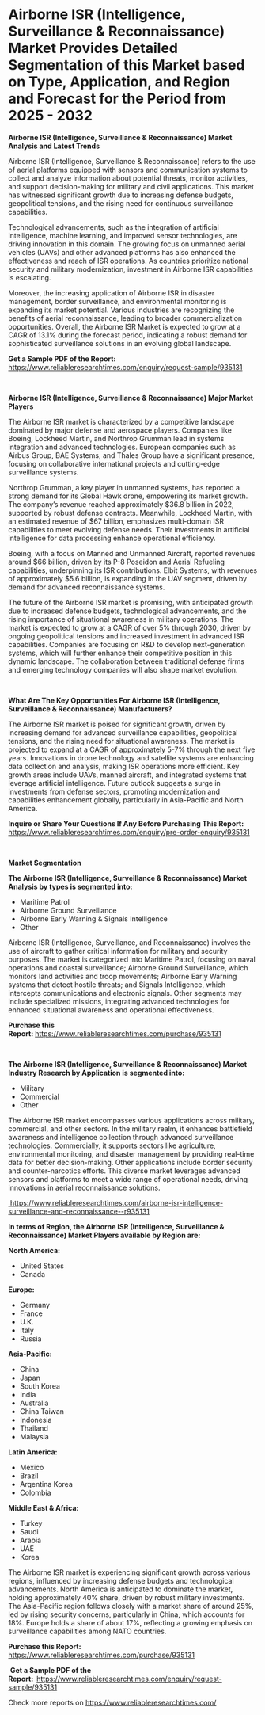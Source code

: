 <p><h1>Airborne ISR (Intelligence, Surveillance & Reconnaissance) Market Provides Detailed Segmentation of this Market based on Type, Application, and Region and Forecast for the Period from 2025 - 2032</h1></p><p><strong>Airborne ISR (Intelligence, Surveillance & Reconnaissance) Market Analysis and Latest Trends</strong></p>
<p><p>Airborne ISR (Intelligence, Surveillance & Reconnaissance) refers to the use of aerial platforms equipped with sensors and communication systems to collect and analyze information about potential threats, monitor activities, and support decision-making for military and civil applications. This market has witnessed significant growth due to increasing defense budgets, geopolitical tensions, and the rising need for continuous surveillance capabilities. </p><p>Technological advancements, such as the integration of artificial intelligence, machine learning, and improved sensor technologies, are driving innovation in this domain. The growing focus on unmanned aerial vehicles (UAVs) and other advanced platforms has also enhanced the effectiveness and reach of ISR operations. As countries prioritize national security and military modernization, investment in Airborne ISR capabilities is escalating.</p><p>Moreover, the increasing application of Airborne ISR in disaster management, border surveillance, and environmental monitoring is expanding its market potential. Various industries are recognizing the benefits of aerial reconnaissance, leading to broader commercialization opportunities. Overall, the Airborne ISR Market is expected to grow at a CAGR of 13.1% during the forecast period, indicating a robust demand for sophisticated surveillance solutions in an evolving global landscape.</p></p>
<p><strong>Get a Sample PDF of the Report:&nbsp;</strong> <a href="https://www.reliableresearchtimes.com/enquiry/request-sample/935131?utm_campaign=2207&utm_medium=2&utm_source=Github&utm_content=ia&utm_term=11032025&utm_id=airborne-isr-intelligence-surveillance-reconnaissance">https://www.reliableresearchtimes.com/enquiry/request-sample/935131</a></p>
<p>&nbsp;</p>
<p><strong>Airborne ISR (Intelligence, Surveillance & Reconnaissance) Major Market Players</strong></p>
<p><p>The Airborne ISR market is characterized by a competitive landscape dominated by major defense and aerospace players. Companies like Boeing, Lockheed Martin, and Northrop Grumman lead in systems integration and advanced technologies. European companies such as Airbus Group, BAE Systems, and Thales Group have a significant presence, focusing on collaborative international projects and cutting-edge surveillance systems.</p><p>Northrop Grumman, a key player in unmanned systems, has reported a strong demand for its Global Hawk drone, empowering its market growth. The company’s revenue reached approximately $36.8 billion in 2022, supported by robust defense contracts. Meanwhile, Lockheed Martin, with an estimated revenue of $67 billion, emphasizes multi-domain ISR capabilities to meet evolving defense needs. Their investments in artificial intelligence for data processing enhance operational efficiency.</p><p>Boeing, with a focus on Manned and Unmanned Aircraft, reported revenues around $66 billion, driven by its P-8 Poseidon and Aerial Refueling capabilities, underpinning its ISR contributions. Elbit Systems, with revenues of approximately $5.6 billion, is expanding in the UAV segment, driven by demand for advanced reconnaissance systems.</p><p>The future of the Airborne ISR market is promising, with anticipated growth due to increased defense budgets, technological advancements, and the rising importance of situational awareness in military operations. The market is expected to grow at a CAGR of over 5% through 2030, driven by ongoing geopolitical tensions and increased investment in advanced ISR capabilities. Companies are focusing on R&D to develop next-generation systems, which will further enhance their competitive position in this dynamic landscape. The collaboration between traditional defense firms and emerging technology companies will also shape market evolution.</p></p>
<p>&nbsp;</p>
<p><strong>What Are The Key Opportunities For Airborne ISR (Intelligence, Surveillance & Reconnaissance) Manufacturers?</strong></p>
<p><p>The Airborne ISR market is poised for significant growth, driven by increasing demand for advanced surveillance capabilities, geopolitical tensions, and the rising need for situational awareness. The market is projected to expand at a CAGR of approximately 5-7% through the next five years. Innovations in drone technology and satellite systems are enhancing data collection and analysis, making ISR operations more efficient. Key growth areas include UAVs, manned aircraft, and integrated systems that leverage artificial intelligence. Future outlook suggests a surge in investments from defense sectors, promoting modernization and capabilities enhancement globally, particularly in Asia-Pacific and North America.</p></p>
<p><strong>Inquire or Share Your Questions If Any Before Purchasing This Report:</strong> <a href="https://www.reliableresearchtimes.com/enquiry/pre-order-enquiry/935131?utm_campaign=2207&utm_medium=2&utm_source=Github&utm_content=ia&utm_term=11032025&utm_id=airborne-isr-intelligence-surveillance-reconnaissance">https://www.reliableresearchtimes.com/enquiry/pre-order-enquiry/935131</a></p>
<p>&nbsp;</p>
<p><strong>Market Segmentation</strong></p>
<p><strong>The Airborne ISR (Intelligence, Surveillance & Reconnaissance) Market Analysis by types is segmented into:</strong></p>
<p><ul><li>Maritime Patrol</li><li>Airborne Ground Surveillance</li><li>Airborne Early Warning & Signals Intelligence</li><li>Other</li></ul></p>
<p><p>Airborne ISR (Intelligence, Surveillance, and Reconnaissance) involves the use of aircraft to gather critical information for military and security purposes. The market is categorized into Maritime Patrol, focusing on naval operations and coastal surveillance; Airborne Ground Surveillance, which monitors land activities and troop movements; Airborne Early Warning systems that detect hostile threats; and Signals Intelligence, which intercepts communications and electronic signals. Other segments may include specialized missions, integrating advanced technologies for enhanced situational awareness and operational effectiveness.</p></p>
<p><strong>Purchase this Report:&nbsp;</strong><a href="https://www.reliableresearchtimes.com/purchase/935131?utm_campaign=2207&utm_medium=2&utm_source=Github&utm_content=ia&utm_term=11032025&utm_id=airborne-isr-intelligence-surveillance-reconnaissance">https://www.reliableresearchtimes.com/purchase/935131</a></p>
<p>&nbsp;</p>
<p><strong>The Airborne ISR (Intelligence, Surveillance & Reconnaissance) Market Industry Research by Application is segmented into:</strong></p>
<p><ul><li>Military</li><li>Commercial</li><li>Other</li></ul></p>
<p><p>The Airborne ISR market encompasses various applications across military, commercial, and other sectors. In the military realm, it enhances battlefield awareness and intelligence collection through advanced surveillance technologies. Commercially, it supports sectors like agriculture, environmental monitoring, and disaster management by providing real-time data for better decision-making. Other applications include border security and counter-narcotics efforts. This diverse market leverages advanced sensors and platforms to meet a wide range of operational needs, driving innovations in aerial reconnaissance solutions.</p></p>
<p><a href="https://www.reliableresearchtimes.com/airborne-isr-intelligence-surveillance-and-reconnaissance--r935131?utm_campaign=2207&utm_medium=2&utm_source=Github&utm_content=ia&utm_term=11032025&utm_id=airborne-isr-intelligence-surveillance-reconnaissance">&nbsp;https://www.reliableresearchtimes.com/airborne-isr-intelligence-surveillance-and-reconnaissance--r935131</a></p>
<p><strong>In terms of Region, the Airborne ISR (Intelligence, Surveillance & Reconnaissance) Market Players available by Region are:</strong></p>
<p>
    <p> <strong> North America: </strong>
        <ul>
            <li>United States</li>
            <li>Canada</li>
        </ul>
        </p> 
    <p> <strong> Europe: </strong>
        <ul>
            <li>Germany</li>
            <li>France</li>
            <li>U.K.</li>
            <li>Italy</li>
            <li>Russia</li>
        </ul>
        </p> 
    <p> <strong> Asia-Pacific: </strong>
        <ul>
            <li>China</li>
            <li>Japan</li>
            <li>South Korea</li>
            <li>India</li>
            <li>Australia</li>
            <li>China Taiwan</li>
            <li>Indonesia</li>
            <li>Thailand</li>
            <li>Malaysia</li>
        </ul>
        </p> 
    <p> <strong> Latin America: </strong>
        <ul>
            <li>Mexico</li>
            <li>Brazil</li>
            <li>Argentina Korea</li>
            <li>Colombia</li>
        </ul>
        </p> 
    <p> <strong> Middle East & Africa: </strong>
        <ul>
            <li>Turkey</li>
            <li>Saudi</li>
            <li>Arabia</li>
            <li>UAE</li>
            <li>Korea</li>
        </ul>
    </p>
    </p>
<p><p>The Airborne ISR market is experiencing significant growth across various regions, influenced by increasing defense budgets and technological advancements. North America is anticipated to dominate the market, holding approximately 40% share, driven by robust military investments. The Asia-Pacific region follows closely with a market share of around 25%, led by rising security concerns, particularly in China, which accounts for 18%. Europe holds a share of about 17%, reflecting a growing emphasis on surveillance capabilities among NATO countries.</p></p>
<p><strong>Purchase this Report: </strong><a href="https://www.reliableresearchtimes.com/purchase/935131?utm_campaign=2207&utm_medium=2&utm_source=Github&utm_content=ia&utm_term=11032025&utm_id=airborne-isr-intelligence-surveillance-reconnaissance">https://www.reliableresearchtimes.com/purchase/935131</a></p>
<p>&nbsp;<strong>Get a Sample PDF of the Report:&nbsp;&nbsp;</strong><a href="https://www.reliableresearchtimes.com/enquiry/request-sample/935131?utm_campaign=2207&utm_medium=2&utm_source=Github&utm_content=ia&utm_term=11032025&utm_id=airborne-isr-intelligence-surveillance-reconnaissance">https://www.reliableresearchtimes.com/enquiry/request-sample/935131</a></p>
<p><strong></strong></p>
<p>Check more reports on <a href="https://www.reliableresearchtimes.com/?utm_campaign=2207&utm_medium=2&utm_source=Github&utm_content=ia&utm_term=11032025&utm_id=airborne-isr-intelligence-surveillance-reconnaissance">https://www.reliableresearchtimes.com/</a></p>